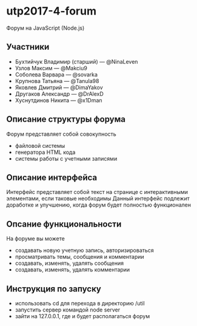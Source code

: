# utp2017-4-forum
Форум на JavaScript (Node.js)

## Участники
* Бухтийчук Владимир (старший) — @NinaLeven
* Узлов Максим — @Makciu9
* Соболева Варвара — @sovarka
* Крупнова Татьяна — @Tanula98
* Яковлев Дмитрий — @DimaYakov
* Другаков Александр — @DrAlexD
* Хуснутдинов Никита — @x1Dman

## Описание структуры форума
Форум представляет собой совокупность
* файловой системы
* генератора HTML кода
* системы работы с учетными записями

## Описание интерфейса
Интерфейс представляет собой текст на странице с интерактивными элементами, если таковые необходимы
Данный интерфейс подлежит доработке и улучшению, когда форум будет полностью функционален

## Опсание функциональности
На форуме вы можете
* создавать новую учетную запись, авторизироваться
* просматривать темы, сообщения и комментарии
* создавать, изменять, удалять сообщения
* создавать, изменять, удалять комментарии

## Инструкция по запуску
* использовать cd для перехода в директорию /util
* запустить сервер командой node server
* зайти на 127.0.0.1, где и будет располагаться форум
